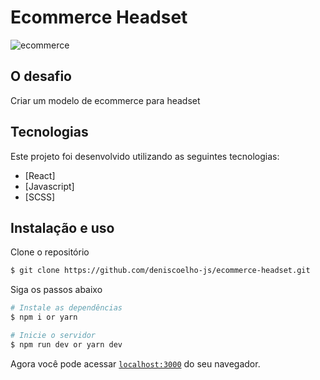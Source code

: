 # Ecommerce Headset

![ecommerce](https://user-images.githubusercontent.com/83840866/150532835-4d32d0a8-9cbf-4654-aa09-6276ef252b12.gif)

## O desafio

Criar um modelo de ecommerce para headset

## Tecnologias

Este projeto foi desenvolvido utilizando as seguintes tecnologias:

- [React]
- [Javascript]
- [SCSS]

## Instalação e uso

Clone o repositório

```bash
$ git clone https://github.com/deniscoelho-js/ecommerce-headset.git

```

Siga os passos abaixo

```bash
# Instale as dependências
$ npm i or yarn

# Inicie o servidor
$ npm run dev or yarn dev
```

Agora você pode acessar [`localhost:3000`](http://localhost:3000) do seu navegador.
